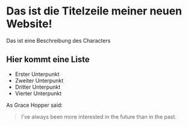 # Das ist die Titelzeile meiner neuen Website!

Das ist eine Beschreibung des Characters

## Hier kommt eine Liste
* Erster Unterpunkt
* Zweiter Unterpunkt
* Dritter Unterpunkt
* Vierter Unterpunkt

As Grace Hopper said:
> I’ve always been more interested
> in the future than in the past.